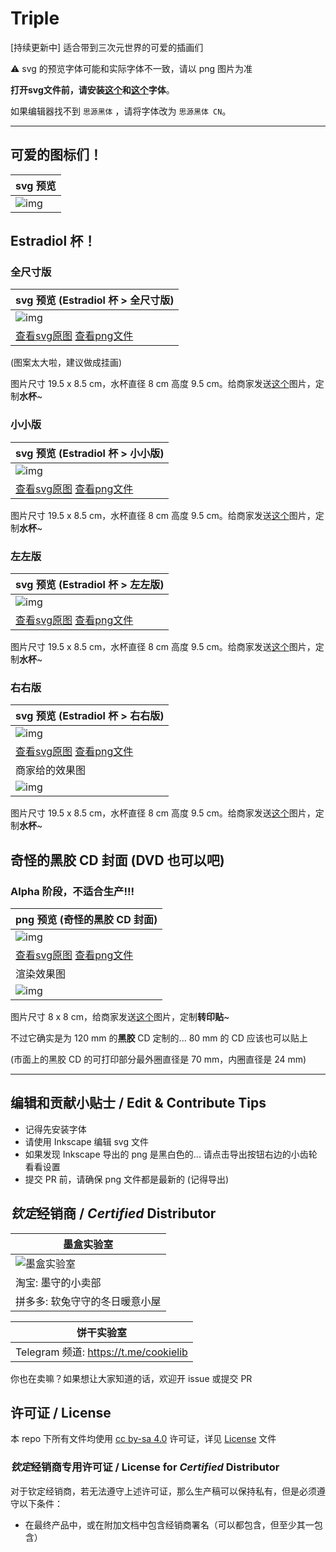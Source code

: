 # Triple
[持续更新中] 适合带到三次元世界的可爱的插画们

⚠️ svg 的预览字体可能和实际字体不一致，请以 png 图片为准

**打开svg文件前，请安装[这个](https://github.com/adobe-fonts/source-han-sans/releases/download/2.004R/SourceHanSans.ttc.zip)和[这个](https://github.com/be5invis/Sarasa-Gothic)字体**。

如果编辑器找不到 `思源黑体` ，请将字体改为 `思源黑体 CN`。

---

## 可爱的图标们！

| svg 预览 |
| --- |
| ![img](icons.svg) |

## Estradiol 杯！

### 全尺寸版

| svg 预览 (Estradiol 杯 > 全尺寸版) |
| --- |
| ![img](estradiol.svg) |
| [查看svg原图](estradiol.svg) [查看png文件](estradiol.png) |

(图案太大啦，建议做成挂画)

图片尺寸 19.5 x 8.5 cm，水杯直径 8 cm 高度 9.5 cm。给商家发送[这个](estradiol.png)图片，定制**水杯**~

### 小小版

| svg 预览 (Estradiol 杯 > 小小版) |
| --- |
| ![img](estradiol-small.svg) |
| [查看svg原图](estradiol-small.svg) [查看png文件](estradiol-small.png) |

图片尺寸 19.5 x 8.5 cm，水杯直径 8 cm 高度 9.5 cm。给商家发送[这个](estradiol-small.png)图片，定制**水杯**~

### 左左版

| svg 预览 (Estradiol 杯 > 左左版) |
| --- |
| ![img](estradiol-small-left.svg) |
| [查看svg原图](estradiol-small-left.svg) [查看png文件](estradiol-small-left.png) |

图片尺寸 19.5 x 8.5 cm，水杯直径 8 cm 高度 9.5 cm。给商家发送[这个](estradiol-small-left.png)图片，定制**水杯**~

### 右右版

| svg 预览 (Estradiol 杯 > 右右版) |
| --- |
| ![img](estradiol-small-right.svg) |
| [查看svg原图](estradiol-small-right.svg) [查看png文件](estradiol-small-right.png) |
| 商家给的效果图 |
| ![img](a16914d9b965b605c2d64c42773daed9.png) |

图片尺寸 19.5 x 8.5 cm，水杯直径 8 cm 高度 9.5 cm。给商家发送[这个](estradiol-small-right.png)图片，定制**水杯**~

## 奇怪的黑胶 CD 封面 (DVD 也可以吧)

### Alpha 阶段，不适合生产!!!

| png 预览 (奇怪的黑胶 CD 封面) |
| --- |
| ![img](cover-prod.png) |
| [查看svg原图](cover-prod.svg) [查看png文件](cover-prod.png) |
| 渲染效果图 |
| ![img](cover-prod-render.png) |

图片尺寸 8 x 8 cm，给商家发送[这个](cover-prod.png)图片，定制**转印贴**~

不过它确实是为 120 mm 的**黑胶** CD 定制的... 80 mm 的 CD 应该也可以贴上

(市面上的黑胶 CD 的可打印部分最外圈直径是 70 mm，内圈直径是 24 mm)

---

## 编辑和贡献小贴士 / Edit & Contribute Tips

- 记得先安装字体
- 请使用 Inkscape 编辑 svg 文件
- 如果发现 Inkscape 导出的 png 是黑白色的... 请点击导出按钮右边的小齿轮看看设置
- 提交 PR 前，请确保 png 文件都是最新的 (记得导出)

## *钦定*经销商 / *Certified* Distributor

| 墨盒实验室 |
| --- |
| ![墨盒实验室](seller/photo_2024-06-30_16-44-32.jpg) |
| 淘宝: 墨守的小卖部 |
| 拼多多: 软兔守守的冬日暖意小屋 |

| 饼干实验室 |
| --- |
| Telegram 频道: https://t.me/cookielib |

你也在卖嘛？如果想让大家知道的话，欢迎开 issue 或提交 PR

## 许可证 / License

本 repo 下所有文件均使用 [cc by-sa 4.0](https://creativecommons.org/licenses/by-sa/4.0/) 许可证，详见 [License](LICENSE) 文件

### *钦定*经销商专用许可证 / License for *Certified* Distributor

对于钦定经销商，若无法遵守上述许可证，那么生产稿可以保持私有，但是必须遵守以下条件：

- 在最终产品中，或在附加文档中包含经销商署名（可以都包含，但至少其一包含）
